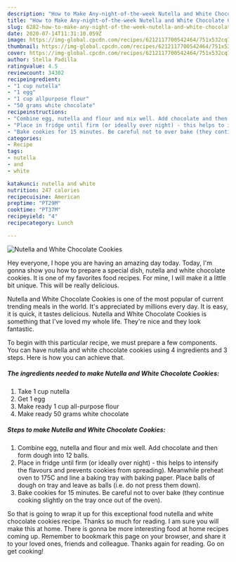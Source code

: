 ```yaml
---
description: "How to Make Any-night-of-the-week Nutella and White Chocolate Cookies"
title: "How to Make Any-night-of-the-week Nutella and White Chocolate Cookies"
slug: 6282-how-to-make-any-night-of-the-week-nutella-and-white-chocolate-cookies
date: 2020-07-14T11:31:10.059Z
image: https://img-global.cpcdn.com/recipes/6212117700542464/751x532cq70/nutella-and-white-chocolate-cookies-recipe-main-photo.jpg
thumbnail: https://img-global.cpcdn.com/recipes/6212117700542464/751x532cq70/nutella-and-white-chocolate-cookies-recipe-main-photo.jpg
cover: https://img-global.cpcdn.com/recipes/6212117700542464/751x532cq70/nutella-and-white-chocolate-cookies-recipe-main-photo.jpg
author: Stella Padilla
ratingvalue: 4.5
reviewcount: 34302
recipeingredient:
- "1 cup nutella"
- "1 egg"
- "1 cup allpurpose flour"
- "50 grams white chocolate"
recipeinstructions:
- "Combine egg, nutella and flour and mix well. Add chocolate and then form dough into 12 balls."
- "Place in fridge until firm (or ideally over night) - this helps to intensify the flavours and prevents cookies from spreading). Meanwhile preheat oven to 175C and line a baking tray with baking paper. Place balls of dough on tray and leave as balls (i.e. do not press them down)."
- "Bake cookies for 15 minutes. Be careful not to over bake (they continue cooking slightly on the tray once out of the oven)."
categories:
- Recipe
tags:
- nutella
- and
- white

katakunci: nutella and white 
nutrition: 247 calories
recipecuisine: American
preptime: "PT29M"
cooktime: "PT37M"
recipeyield: "4"
recipecategory: Lunch

---
```



![Nutella and White Chocolate Cookies](https://img-global.cpcdn.com/recipes/6212117700542464/751x532cq70/nutella-and-white-chocolate-cookies-recipe-main-photo.jpg)

Hey everyone, I hope you are having an amazing day today. Today, I'm gonna show you how to prepare a special dish, nutella and white chocolate cookies. It is one of my favorites food recipes. For mine, I will make it a little bit unique. This will be really delicious.



Nutella and White Chocolate Cookies is one of the most popular of current trending meals in the world. It's appreciated by millions every day. It is easy, it is quick, it tastes delicious. Nutella and White Chocolate Cookies is something that I've loved my whole life. They're nice and they look fantastic.


To begin with this particular recipe, we must prepare a few components. You can have nutella and white chocolate cookies using 4 ingredients and 3 steps. Here is how you can achieve that.

<!--inarticleads1-->

##### The ingredients needed to make Nutella and White Chocolate Cookies:

1. Take 1 cup nutella
1. Get 1 egg
1. Make ready 1 cup all-purpose flour
1. Make ready 50 grams white chocolate




<!--inarticleads2-->

##### Steps to make Nutella and White Chocolate Cookies:

1. Combine egg, nutella and flour and mix well. Add chocolate and then form dough into 12 balls.
1. Place in fridge until firm (or ideally over night) - this helps to intensify the flavours and prevents cookies from spreading). Meanwhile preheat oven to 175C and line a baking tray with baking paper. Place balls of dough on tray and leave as balls (i.e. do not press them down).
1. Bake cookies for 15 minutes. Be careful not to over bake (they continue cooking slightly on the tray once out of the oven).




So that is going to wrap it up for this exceptional food nutella and white chocolate cookies recipe. Thanks so much for reading. I am sure you will make this at home. There is gonna be more interesting food at home recipes coming up. Remember to bookmark this page on your browser, and share it to your loved ones, friends and colleague. Thanks again for reading. Go on get cooking!
